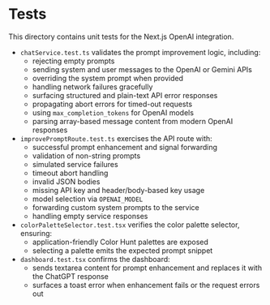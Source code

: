 # Tests

This directory contains unit tests for the Next.js OpenAI integration.

- `chatService.test.ts` validates the prompt improvement logic, including:
  - rejecting empty prompts
  - sending system and user messages to the OpenAI or Gemini APIs
  - overriding the system prompt when provided
  - handling network failures gracefully
  - surfacing structured and plain-text API error responses
  - propagating abort errors for timed-out requests
  - using `max_completion_tokens` for OpenAI models
  - parsing array-based message content from modern OpenAI responses
- `improvePromptRoute.test.ts` exercises the API route with:
  - successful prompt enhancement and signal forwarding
  - validation of non-string prompts
  - simulated service failures
  - timeout abort handling
  - invalid JSON bodies
  - missing API key and header/body-based key usage
  - model selection via `OPENAI_MODEL`
  - forwarding custom system prompts to the service
  - handling empty service responses
- `colorPaletteSelector.test.tsx` verifies the color palette selector, ensuring:
  - application-friendly Color Hunt palettes are exposed
  - selecting a palette emits the expected prompt snippet
- `dashboard.test.tsx` confirms the dashboard:
  - sends textarea content for prompt enhancement and replaces it with the ChatGPT response
  - surfaces a toast error when enhancement fails or the request errors out
